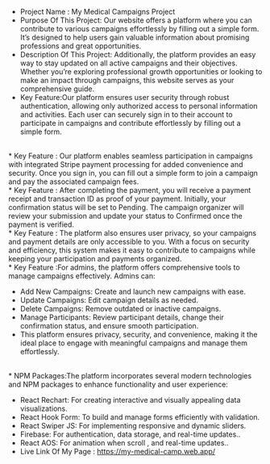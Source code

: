 * Project Name : My Medical Campaigns Project </br>
* Purpose Of This Project: Our website offers a platform where you can contribute to various campaigns effortlessly by filling out a simple form. It’s designed to help users gain valuable information about promising professions and great opportunities. </br>  
* Description Of This Project: Additionally, the platform provides an easy way to stay updated on all active campaigns and their objectives. Whether you’re exploring professional growth opportunities or looking to make an impact through campaigns, this website serves as your comprehensive guide. </br>  
* Key Feature:Our platform ensures user security through robust authentication, allowing only authorized access to personal information and activities. Each user can securely sign in to their account to participate in campaigns and contribute effortlessly by filling out a simple form.
</br>
* Key Feature : Our platform enables seamless participation in campaigns with integrated Stripe payment processing for added convenience and security. Once you sign in, you can fill out a simple form to join a campaign and pay the associated campaign fees.
</br>
* Key Feature : After completing the payment, you will receive a payment receipt and transaction ID as proof of your payment. Initially, your confirmation status will be set to Pending. The campaign organizer will review your submission and update your status to Confirmed once the payment is verified.
</br>
* Key Feature : The platform also ensures user privacy, so your campaigns and payment details are only accessible to you. With a focus on security and efficiency, this system makes it easy to contribute to campaigns while keeping your participation and payments organized.
</br>
* Key Feature :For admins, the platform offers comprehensive tools to manage campaigns effectively. Admins can:

* Add New Campaigns: Create and launch new campaigns with ease. </br>
* Update Campaigns: Edit campaign details as needed. </br>
* Delete Campaigns: Remove outdated or inactive campaigns. </br>
* Manage Participants: Review participant details, change their confirmation status, and ensure smooth participation. </br>
* This platform ensures privacy, security, and convenience, making it the ideal place to engage with meaningful campaigns and manage them effortlessly. </br>


</br>
* NPM Packages:The platform incorporates several modern technologies and NPM packages to enhance functionality and user experience: </br>

* React Rechart: For creating interactive and visually appealing data visualizations. </br>  
* React Hook Form: To build and manage forms efficiently with validation. </br>  
* React Swiper JS: For implementing responsive and dynamic sliders. </br>  
* Firebase: For authentication, data storage, and real-time updates.. </br>  
* React AOS: For animation when scroll , and real-time updates.. </br>  
* Live Link Of My Page : https://my-medical-camp.web.app/